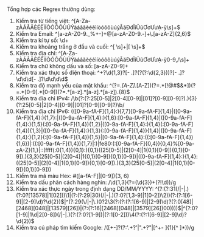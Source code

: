 <br>Tổng hợp các Regrex thường dùng:</br>
1) Kiểm tra từ tiếng việt: ^[A-Za-zÀÁÂÃÈÉÊÌÍÒÓÔÕÙÚÝàáâãèéêìíòóôõùúýĂăĐđĨĩŨũƠơƯưẠ-ỹ\\s]+$
2) Kiểm tra Email: ^[a-zA-Z0-9._%+-]+@[a-zA-Z0-9.-]+\\.[a-zA-Z]{2,6}$
3) Kiểm tra kí tự số: \\d+
4) Kiểm tra khoảng trắng ở đầu và cuối: ^[ \s]+|[ \s]+$
5) Kiểm tra địa chỉ: ^[A-Za-zÀÁÂÃÈÉÊÌÍÒÓÔÕÙÚÝàáâãèéêìíòóôõùúýĂăĐđĨĩŨũƠơƯưẠ-ỹ0-9,/\\s]+
6) Kiểm tra chữ không dấu và số: [a-zA-Z0-9]+
7) Kiểm tra xác thực số điện thoại: ^\+?\d{1,3}?[- .]?\(?(?:\d{2,3})\)?[- .]?\d\d\d[- .]?\d\d\d\d$
8) Kiểm tra độ mạnh yếu của mật khẩu: ^(?=.*[A-Z].*[A-Z])(?=.*[!@#$&*])(?=.*[0-9].*[0-9])(?=.*[a-z].*[a-z].*[a-z]).{8}$
9) Kiểm tra địa chỉ IPv4: /\b(?:(?:25[0-5]|2[0-4][0-9]|[01]?[0-9][0-9]?)\.){3}(?:25[0-5]|2[0-4][0-9]|[01]?[0-9][0-9]?)\b/
10) Kiểm tra địa chỉ IPv6: (([0-9a-fA-F]{1,4}:){7,7}[0-9a-fA-F]{1,4}|([0-9a-fA-F]{1,4}:){1,7}:|([0-9a-fA-F]{1,4}:){1,6}:[0-9a-fA-F]{1,4}|([0-9a-fA-F]{1,4}:){1,5}(:[0-9a-fA-F]{1,4}){1,2}|([0-9a-fA-F]{1,4}:){1,4}(:[0-9a-fA-F]{1,4}){1,3}|([0-9a-fA-F]{1,4}:){1,3}(:[0-9a-fA-F]{1,4}){1,4}|([0-9a-fA-F]{1,4}:){1,2}(:[0-9a-fA-F]{1,4}){1,5}|[0-9a-fA-F]{1,4}:((:[0-9a-fA-F]{1,4}){1,6})|:((:[0-9a-fA-F]{1,4}){1,7}|:)|fe80:(:[0-9a-fA-F]{0,4}){0,4}%[0-9a-zA-Z]{1,}|::(ffff(:0{1,4}){0,1}:){0,1}((25[0-5]|(2[0-4]|1{0,1}[0-9]){0,1}[0-9])\.){3,3}(25[0-5]|(2[0-4]|1{0,1}[0-9]){0,1}[0-9])|([0-9a-fA-F]{1,4}:){1,4}:((25[0-5]|(2[0-4]|1{0,1}[0-9]){0,1}[0-9])\.){3,3}(25[0-5]|(2[0-4]|1{0,1}[0-9]){0,1}[0-9]))
11) Kiểm tra mã màu Hex: \#([a-fA-F]|[0-9]){3, 6}
12) Kiểm tra dấu phân cách hàng nghìn: /\d{1,3}(?=(\d{3})+(?!\d))/g
13) Kiểm tra xác thực ngày trong định dạng DD/MM/YYYY: ^(?:(?:31(\/|-|\.)(?:0?[13578]|1[02]))\1|(?:(?:29|30)(\/|-|\.)(?:0?[1,3-9]|1[0-2])\2))(?:(?:1[6-9]|[2-9]\d)?\d{2})$|^(?:29(\/|-|\.)0?2\3(?:(?:(?:1[6-9]|[2-9]\d)?(?:0[48]|[2468][048]|[13579][26])|(?:(?:16|[2468][048]|[3579][26])00))))$|^(?:0?[1-9]|1\d|2[0-8])(\/|-|\.)(?:(?:0?[1-9])|(?:1[0-2]))\4(?:(?:1[6-9]|[2-9]\d)?\d{2})$
14) Kiểm tra cú pháp tìm kiếm Google: /([+-]?(?:'.+?'|".+?"|[^+\- ]{1}[^ ]*))/g

